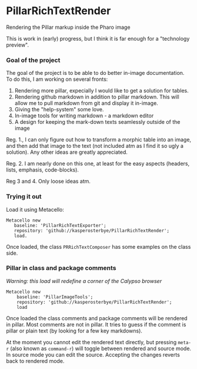 # PillarRichTextRender
Rendering the Pillar markup inside the Pharo image

This is work in (early) progress, but I think it is far enough for a "technology preview".

### Goal of the project
The goal of the project is to be able to do better in-image documentation. To do this, I am working on several fronts:

1. Rendering more pillar, expecially I would like to get a solution for tables.
2. Rendering github markdown in addition to pillar markdown. This will allow me to pull markdown from git and display it in-image.
3. Giving the "help-system" some love.
4. In-image tools for writing markdown - a markdown editor
4. A design for keeping the mark-down texts seamlessly outside of the image

Reg. 1., I can only figure out how to transform a morphic table into an image, and then add that image to the text (not included atm as I find it so ugly a solution). Any other ideas are greatly appreciated.

Reg. 2. I am nearly done on this one, at least for the easy aspects (headers, lists, emphasis, code-blocks).

Reg 3 and 4. Only loose ideas atm.

### Trying it out

Load it using Metacello:

```Smalltalk
Metacello new
   baseline: 'PillarRichTextExporter';
   repository: 'github://kasperosterbye/PillarRichTextRender';
   load.
```

Once loaded, the class `PRRichTextComposer` has some examples on the class side.

### Pillar in class and package comments

*Warning: this load will redefine a corner of the Calypso browser*

```Smalltalk
Metacello new
	baseline: 'PillarImageTools';
	repository: 'github://kasperosterbye/PillarRichTextRender';
	load	
```

Once loaded the class comments and package comments will be rendered in pillar. Most comments are not in pillar. It tries to guess if the comment is pillar or plain text (by looking for a few key markdowns). 

At the moment you cannot edit the rendered text directly, but pressing `meta-r` (also known as `command-r`) will toggle between rendered and source mode. In source mode you can edit the source. Accepting the changes reverts back to rendered mode.
